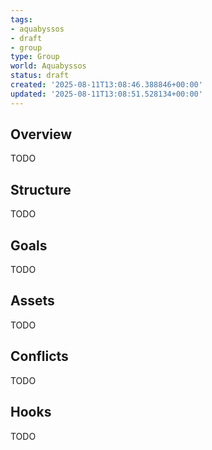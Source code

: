 ```yaml
---
tags:
- aquabyssos
- draft
- group
type: Group
world: Aquabyssos
status: draft
created: '2025-08-11T13:08:46.388846+00:00'
updated: '2025-08-11T13:08:51.528134+00:00'
---
```



## Overview

TODO
## Structure

TODO
## Goals

TODO
## Assets

TODO
## Conflicts

TODO
## Hooks

TODO

